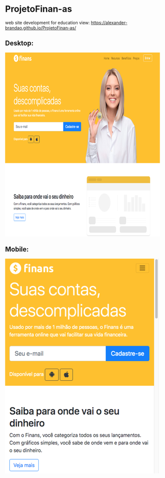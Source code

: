 # ProjetoFinan-as
web site development for education 
view: https://alexander-brandao.github.io/ProjetoFinan-as/

## Desktop:
<p> 
<img align="center" width="750" height="600" src="https://raw.githubusercontent.com/alexander-brandao/ProjetoFinan-as/main/img/desktop.png"
</p>
  
 ## Mobile:
  <p> 
<img align="center" width="500" height="700" src="https://raw.githubusercontent.com/alexander-brandao/ProjetoFinan-as/main/img/Mobile.png"
</p>

